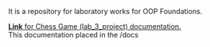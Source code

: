 It is a repository for laboratory works for OOP Foundations.

[**Link** for Chess Game (lab_3_project) documentation.](https://yaroslavdrovolskyi.github.io/pi_ooop_2021-2022/)  
This documentation placed in the /docs